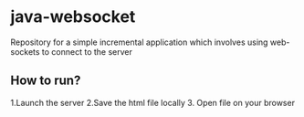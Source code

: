 # java-websocket
Repository for a simple incremental application which involves using web-sockets to connect to the server


## How to run?
1.Launch the server
2.Save the html file locally
3. Open file on your browser

